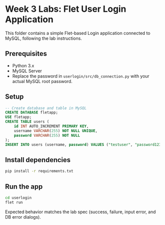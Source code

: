 # Week 3 Labs: Flet User Login Application

This folder contains a simple Flet-based Login application connected to MySQL, following the lab instructions.

## Prerequisites
- Python 3.x
- MySQL Server
- Replace the password in `userlogin/src/db_connection.py` with your actual MySQL root password.

## Setup
```sql
-- Create database and table in MySQL
CREATE DATABASE fletapp;
USE fletapp;
CREATE TABLE users (
    id INT AUTO_INCREMENT PRIMARY KEY,
    username VARCHAR(255) NOT NULL UNIQUE,
    password VARCHAR(255) NOT NULL
);
INSERT INTO users (username, password) VALUES ("testuser", "password123");
```

## Install dependencies
```bash
pip install -r requirements.txt
```

## Run the app
```bash
cd userlogin
flet run
```

Expected behavior matches the lab spec (success, failure, input error, and DB error dialogs).

